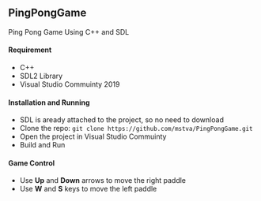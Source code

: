 ## PingPongGame
Ping Pong Game Using C++ and SDL

#### Requirement
- C++
- SDL2 Library
- Visual Studio Commuinty 2019

#### Installation and Running
- SDL is aready attached to the project, so no need to download
- Clone the repo: `git clone https://github.com/mstva/PingPongGame.git`
- Open the project in Visual Studio Commuinty
- Build and Run

#### Game Control
- Use **Up** and **Down** arrows to move the right paddle
- Use **W** and **S** keys to move the left paddle

